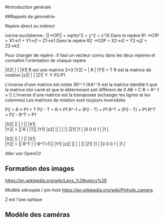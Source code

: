 #Introduction générale

##Rappels de géométrie

Repère direct ou indirect

norme euclidienne : ||→OP|| = sqrt(x^2 + y^2 + z^3)
Dans le repère R1 →O1P = X1→i1 + Y1→j1 + Z1→k1
Dans le repère R2 →O2P = X2→i2 + Y2→j2 + Z2→k2

Pour changer de repère : Il faut un vecteur connu dans les deux repères et connaitre l'orientation de chaque repère

|X2|   |   | |X1|      	    	 R est une matrice 3×3
|Y2| = | R | |Y1| + T		 R est la matrice de rotation
|z2|   |   | |Z1|
 ↑            ↑
 P2           P1  

L'inverse d'une matrice est notée (R)^-1
(AA^-1) est la matrice identité
Il que la matrice stoi carré et que le déterminant soit différent de 0
AB = C
B = A^-1 × C
L'inverse d'une matrice est la transposée (echanger les lignes et les colonnes)
Les matrices de rotation sont toujours inversibles

P2 = R × P1 + T
P2 - T = R × P1
R^-1 × (P2 - T) = P1
R^T × (P2 - T) = P1
R^T × P2 - R^T = P1

|X2|   ||   | | || |X1|      	    	 
|Y2| = || R | |T|| |Y1|
|z2|   ||   | | || |Z1|
|1 |   |0 0 0  1 | |1 |

|X2|   ||     | |      || |X1|      	    	 
|Y2| = || R^T | |-R^T×T|| |Y1|
|z2|   ||     | |      || |Z1|
|1 |   |0 0 0      1    | |1 |

Aller voir OpenCV

## Formation des images

https://en.wikipedia.org/wiki/Lens_%28optics%29

Modèle sténopée / pin-hole
https://en.wikipedia.org/wiki/Pinhole_camera

Z est l'axe optique

## Modèle des caméras